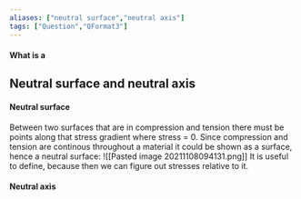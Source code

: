 ```yaml
---
aliases: ["neutral surface","neutral axis"]
tags: ["Question","QFormat3"]
---
```


#### What is a
## Neutral surface and neutral axis
#### Neutral surface
Between two surfaces that are in compression and tension there must be points along that stress gradient where stress = 0. Since compression and tension are continous throughout a material it could be shown as a surface, hence a neutral surface:
![[Pasted image 20211108094131.png]]
It is useful to define, because then we can figure out stresses relative to it.

#### Neutral axis
